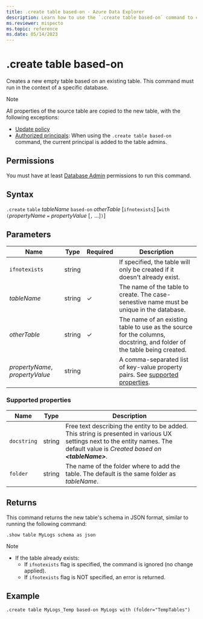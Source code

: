 ```yaml
---
title: .create table based-on - Azure Data Explorer
description: Learn how to use the `.create table based-on` command to create a new empty table based on an existing table.
ms.reviewer: mispecto
ms.topic: reference
ms.date: 05/14/2023
---
```

# .create table based-on

Creates a new empty table based on an existing table. This command must run in the context of a specific database.

> [!NOTE]
> All properties of the source table are copied to the new table, with the following exceptions:
>
> * [Update policy](updatepolicy.md)
> * [Authorized principals](security-roles.md): When using the `.create table based-on` command, the current principal is added to the table admins.

## Permissions

You must have at least [Database Admin](access-control/role-based-access-control.md) permissions to run this command.

## Syntax

`.create` `table` *tableName* `based-on` *otherTable*  [`ifnotexists`] [`with` `(`*propertyName* `=` *propertyValue* [`,` ...]`)`]

## Parameters

| Name | Type | Required | Description |
|--|--|--|--|
| `ifnotexists` | string | | If specified, the table will only be created if it doesn't already exist.|
| *tableName* | string | &check; | The name of the table to create. The case-senestive name must be unique in the database. |
| *otherTable* | string | &check; | The name of an existing table to use as the source for the columns, docstring, and folder of the table being created. |
| *propertyName*, *propertyValue* | string | | A comma-separated list of key-value property pairs. See [supported properties](#supported-properties).|

### Supported properties

|Name|Type|Description|
|--|--|--|
|`docstring`|string|Free text describing the entity to be added. This string is presented in various UX settings next to the entity names. The default value is *Created based on **\<tableName>***.|
|`folder`|string|The name of the folder where to add the table. The default is the same folder as *tableName*.|

## Returns

This command returns the new table's schema in JSON format, similar to running the following command:

```kusto
.show table MyLogs schema as json
```

> [!NOTE]
>
> * If the table already exists:
>    * If `ifnotexists` flag is specified, the command is ignored (no change applied).
>    * If `ifnotexists` flag is NOT specified, an error is returned.

## Example

```kusto
.create table MyLogs_Temp based-on MyLogs with (folder="TempTables")
```
